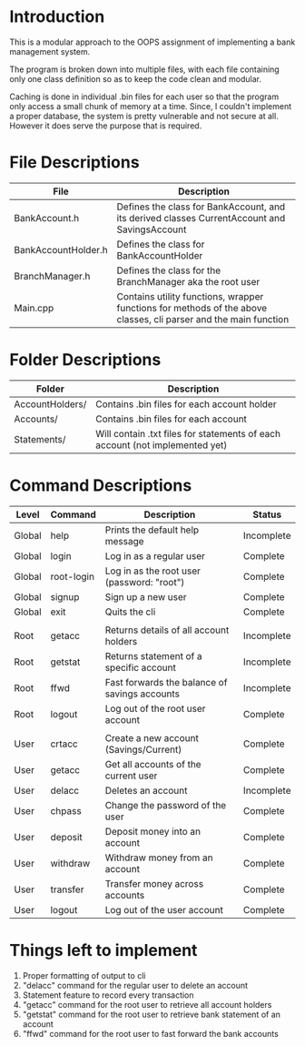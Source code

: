 # Introduction

This is a modular approach to the OOPS assignment of implementing a bank management system.

The program is broken down into multiple files, with each file containing only one class definition so as to keep the code clean and modular.

Caching is done in individual .bin files for each user so that the program only access a small chunk of memory at a time. Since, I couldn't implement a proper database, the system is pretty vulnerable and not secure at all. However it does serve the purpose that is required.

# File Descriptions

| File                | Description                                                                                                      |
| ------------------- | ---------------------------------------------------------------------------------------------------------------- |
| BankAccount.h       | Defines the class for BankAccount, and its derived classes CurrentAccount and SavingsAccount                     |
| BankAccountHolder.h | Defines the class for BankAccountHolder                                                                          |
| BranchManager.h     | Defines the class for the BranchManager aka the root user                                                        |
| Main.cpp            | Contains utility functions, wrapper functions for methods of the above classes, cli parser and the main function |
# Folder Descriptions

| Folder          | Description                                                                  |
| --------------- | ---------------------------------------------------------------------------- |
| AccountHolders/ | Contains .bin files for each account holder                                  |
| Accounts/       | Contains .bin files for each account                                         |
| Statements/     | Will contain .txt files for statements of each account (not implemented yet) |
# Command Descriptions

| Level  | Command    | Description                                   | Status       |
| ------ | ---------- | --------------------------------------------- | ------------ |
| Global | help       | Prints the default help message               | Incomplete   |
| Global | login      | Log in as a regular user                      | Complete<br> |
| Global | root-login | Log in as the root user (password: "root")    | Complete     |
| Global | signup     | Sign up a new user                            | Complete     |
| Global | exit       | Quits the cli                                 | Complete     |
|        |            |                                               |              |
| Root   | getacc     | Returns details of all account holders        | Incomplete   |
| Root   | getstat    | Returns statement of a specific account       | Incomplete   |
| Root   | ffwd       | Fast forwards the balance of savings accounts | Incomplete   |
| Root   | logout     | Log out of the root user account              | Complete     |
|        |            |                                               |              |
| User   | crtacc     | Create a new account (Savings/Current)        | Complete     |
| User   | getacc     | Get all accounts of the current user          | Complete     |
| User   | delacc     | Deletes an account                            | Incomplete   |
| User   | chpass     | Change the password of the user               | Complete     |
| User   | deposit    | Deposit money into an account                 | Complete     |
| User   | withdraw   | Withdraw money from an account                | Complete     |
| User   | transfer   | Transfer money across accounts                | Complete     |
| User   | logout     | Log out of the user account                   | Complete     |
# Things left to implement

1. Proper formatting of output to cli
2. "delacc" command for the regular user to delete an account
3. Statement feature to record every transaction
4. "getacc" command for the root user to retrieve all account holders
5. "getstat" command for the root user to retrieve bank statement of an account
6. "ffwd" command for the root user to fast forward the bank accounts